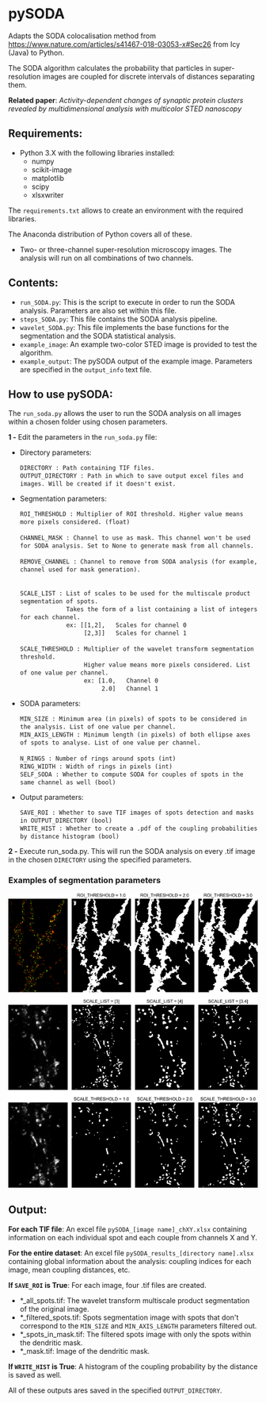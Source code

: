 # pySODA

Adapts the SODA colocalisation method from https://www.nature.com/articles/s41467-018-03053-x#Sec26 from Icy (Java) to Python.

The SODA algorithm calculates the probability that particles in super-resolution images are coupled for discrete 
intervals of distances separating them. 

**Related paper**: *Activity-dependent changes of synaptic protein clusters revealed by multidimensional analysis with multicolor STED nanoscopy*

## Requirements:
  - Python 3.X with the following libraries installed:
    - numpy
    - scikit-image
    - matplotlib
    - scipy
    - xlsxwriter

The `requirements.txt` allows to create an environment with the required libraries.

The Anaconda distribution of Python covers all of these.
  - Two- or three-channel super-resolution microscopy images. The analysis will run on all combinations of two channels.

## Contents:
  - `run_SODA.py`: This is the script to execute in order to run the SODA analysis. Parameters are also set within this file.
  - `steps_SODA.py`: This file contains the SODA analysis pipeline.
  - `wavelet_SODA.py`: This file implements the base functions for the segmentation and the SODA statistical analysis.
  - `example_image`: An example two-color STED image is provided to test the algorithm.
  - `example_output`: The pySODA output of the example image. Parameters are specified in the `output_info` text file.

## How to use pySODA:

The `run_soda.py` allows the user to run the SODA analysis on all images within a chosen folder using
chosen parameters.

**1 -** Edit the parameters in the `run_soda.py` file:
  
  - Directory parameters:
  
        DIRECTORY : Path containing TIF files.
        OUTPUT_DIRECTORY : Path in which to save output excel files and images. Will be created if it doesn't exist.

  - Segmentation parameters:
  
        ROI_THRESHOLD : Multiplier of ROI threshold. Higher value means more pixels considered. (float)

        CHANNEL_MASK : Channel to use as mask. This channel won't be used for SODA analysis. Set to None to generate mask from all channels.

        REMOVE_CHANNEL : Channel to remove from SODA analysis (for example, channel used for mask generation).

        
        SCALE_LIST : List of scales to be used for the multiscale product segmentation of spots.
                     Takes the form of a list containing a list of integers for each channel.
                     ex: [[1,2],   Scales for channel 0
                          [2,3]]   Scales for channel 1
                          
        SCALE_THRESHOLD : Multiplier of the wavelet transform segmentation threshold.
                          Higher value means more pixels considered. List of one value per channel.
                          ex: [1.0,   Channel 0
                               2.0]   Channel 1
  
  - SODA parameters:
                      
        MIN_SIZE : Minimum area (in pixels) of spots to be considered in the analysis. List of one value per channel.
        MIN_AXIS_LENGTH : Minimum length (in pixels) of both ellipse axes of spots to analyse. List of one value per channel.
    
        N_RINGS : Number of rings around spots (int)
        RING_WIDTH : Width of rings in pixels (int)
        SELF_SODA : Whether to compute SODA for couples of spots in the same channel as well (bool)
  
  - Output parameters:
  
        SAVE_ROI : Whether to save TIF images of spots detection and masks in OUTPUT_DIRECTORY (bool)
        WRITE_HIST : Whether to create a .pdf of the coupling probabilities by distance histogram (bool)

**2 -** Execute run_soda.py. This will run the SODA analysis on every .tif image in the chosen `DIRECTORY` using the specified
parameters.

### Examples of segmentation parameters
![Parameter examples](docs/images/param_ex.png)

## Output:

**For each TIF file**: An excel file `pySODA_[image name]_chXY.xlsx` containing information on each individual spot 
and each couple from channels X and Y.

**For the entire dataset**: An excel file `pySODA_results_[directory name].xlsx` containing global information about the analysis: coupling indices for each image, mean coupling distances, etc.

**If `SAVE_ROI` is True**: For each image, four .tif files are created.
 - *_all_spots.tif: The wavelet transform multiscale product segmentation of the original image.
 - *_filtered_spots.tif: Spots segmentation image with spots that don't correspond to the `MIN_SIZE` and `MIN_AXIS_LENGTH`
 parameters filtered out.
 - *_spots_in_mask.tif: The filtered spots image with only the spots within the dendritic mask.
 - *_mask.tif: Image of the dendritic mask.
 
**If `WRITE_HIST` is True**: A histogram of the coupling probability by the distance is saved as well.
 
 All of these outputs ares saved in the specified `OUTPUT_DIRECTORY`.